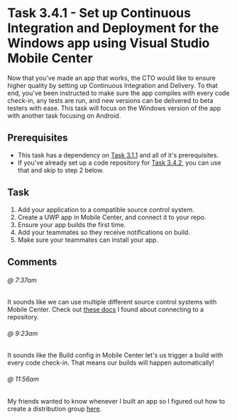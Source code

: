# Task 3.4.1 - Set up Continuous Integration and Deployment for the Windows app using Visual Studio Mobile Center

Now that you've made an app that works, the CTO would like to ensure higher quality by setting up Continuous Integration and Delivery.  To that end, you've been instructed to make sure the app compiles with every code check-in, any tests are run, and new versions can be delivered to beta testers with ease.  This task will focus on the Windows version of the app with another task focusing on Android.

## Prerequisites 

* This task has a dependency on [Task 3.1.1][311] and all of it's prerequisites.
* If you've already set up a code repository for [Task 3.4.2][342], you can use that and skip to step 2 below.


## Task 

1.  Add your application to a compatible source control system.
2.  Create a UWP app in Mobile Center, and connect it to your repo.
3.  Ensure your app builds the first time.  
4.  Add your teammates so they receive notifications on build.
5.  Make sure your teammates can install your app.

## Comments

###### @ 7:37am
It sounds like we can use multiple different source control systems with Mobile Center.  Check out [these docs](https://docs.microsoft.com/en-us/mobile-center/build/connect) I found about connecting to a repository.

###### @ 9:23am
It sounds like the Build config in Mobile Center let's us trigger a build with every code check-in.  That means our builds will happen automatically!

###### @ 11:56am
My friends wanted to know whenever I built an app so I figured out how to create a distribution group [here](https://docs.microsoft.com/en-us/mobile-center/distribution/groups).

[311]: /stories/3/311_XamarinForms.md
[342]: /stories/3/342_CICD_AndroidApp.md
[420]: /stories/4/420_SetupVSTS.md